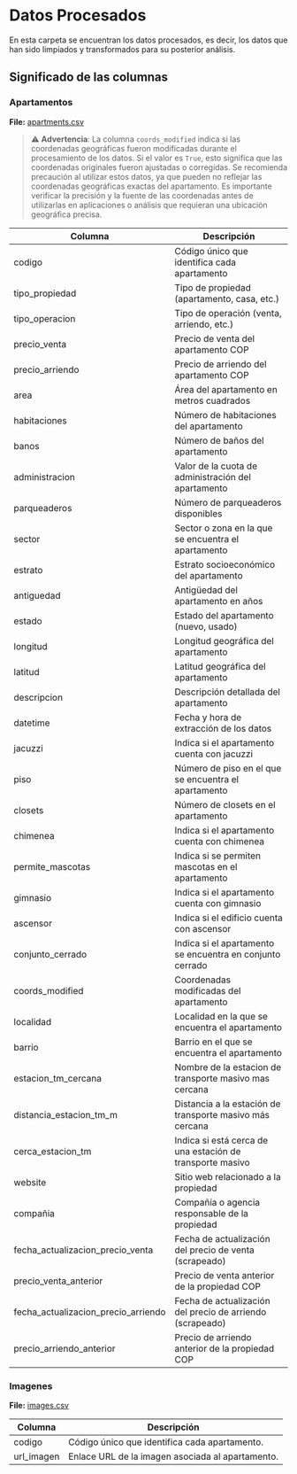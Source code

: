 # Datos Procesados

En esta carpeta se encuentran los datos procesados, es decir, los datos que han sido limpiados y transformados para su posterior análisis.

## Significado de las columnas

### Apartamentos

**File:** [apartments.csv](apartments.csv)

> ⚠️ **Advertencia**: La columna `coords_modified` indica si las coordenadas geográficas fueron modificadas durante el procesamiento de los datos. Si el valor es `True`, esto significa que las coordenadas originales fueron ajustadas o corregidas. Se recomienda precaución al utilizar estos datos, ya que pueden no reflejar las coordenadas geográficas exactas del apartamento. Es importante verificar la precisión y la fuente de las coordenadas antes de utilizarlas en aplicaciones o análisis que requieran una ubicación geográfica precisa.

| Columna                              | Descripción                                               |
|--------------------------------------|-----------------------------------------------------------|
| codigo                               | Código único que identifica cada apartamento              |
| tipo_propiedad                       | Tipo de propiedad (apartamento, casa, etc.)               |
| tipo_operacion                       | Tipo de operación (venta, arriendo, etc.)                 |
| precio_venta                         | Precio de venta del apartamento COP                       |
| precio_arriendo                      | Precio de arriendo del apartamento COP                    |
| area                                 | Área del apartamento en metros cuadrados                  |
| habitaciones                         | Número de habitaciones del apartamento                    |
| banos                                | Número de baños del apartamento                           |
| administracion                       | Valor de la cuota de administración del apartamento       |
| parqueaderos                         | Número de parqueaderos disponibles                        |
| sector                               | Sector o zona en la que se encuentra el apartamento       |
| estrato                              | Estrato socioeconómico del apartamento                    |
| antiguedad                           | Antigüedad del apartamento en años                        |
| estado                               | Estado del apartamento (nuevo, usado)                     |
| longitud                             | Longitud geográfica del apartamento                       |
| latitud                              | Latitud geográfica del apartamento                        |
| descripcion                          | Descripción detallada del apartamento                     |
| datetime                             | Fecha y hora de extracción de los datos                   |
| jacuzzi                              | Indica si el apartamento cuenta con jacuzzi               |
| piso                                 | Número de piso en el que se encuentra el apartamento      |
| closets                              | Número de closets en el apartamento                       |
| chimenea                             | Indica si el apartamento cuenta con chimenea              |
| permite_mascotas                     | Indica si se permiten mascotas en el apartamento          |
| gimnasio                             | Indica si el apartamento cuenta con gimnasio              |
| ascensor                             | Indica si el edificio cuenta con ascensor                 |
| conjunto_cerrado                     | Indica si el apartamento se encuentra en conjunto cerrado |
| coords_modified                      | Coordenadas modificadas del apartamento                   |
| localidad                            | Localidad en la que se encuentra el apartamento           |
| barrio                               | Barrio en el que se encuentra el apartamento              |
| estacion_tm_cercana                  | Nombre de la estacion de transporte masivo mas cercana    |
| distancia_estacion_tm_m              | Distancia a la estación de transporte masivo más cercana  |
| cerca_estacion_tm                    | Indica si está cerca de una estación de transporte masivo |
| website                              | Sitio web relacionado a la propiedad                      |
| compañia                             | Compañía o agencia responsable de la propiedad            |
| fecha_actualizacion_precio_venta     | Fecha de actualización del precio de venta (scrapeado)    |
| precio_venta_anterior                | Precio de venta anterior de la propiedad COP              |
| fecha_actualizacion_precio_arriendo  | Fecha de actualización del precio de arriendo (scrapeado) |
| precio_arriendo_anterior             | Precio de arriendo anterior de la propiedad COP           |

### Imagenes

**File:** [images.csv](images.csv)

| Columna      | Descripción                                      |
|--------------|--------------------------------------------------|
| codigo       | Código único que identifica cada apartamento.    |
| url_imagen   | Enlace URL de la imagen asociada al apartamento. |